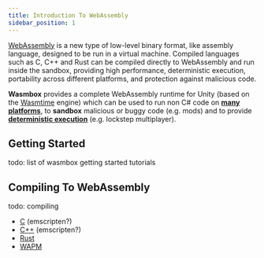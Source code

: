 ```yaml
---
title: Introduction To WebAssembly
sidebar_position: 1
---
```


[WebAssembly](https://developer.mozilla.org/en-US/docs/WebAssembly) is a new type of low-level binary format, like assembly language, designed to be run in a virtual machine. Compiled languages such as C, C++ and Rust can be compiled directly to WebAssembly and run inside the sandbox, providing high performance, deterministic execution, portability across different platforms, and protection against malicious code.

**Wasmbox** provides a complete WebAssembly runtime for Unity (based on the [Wasmtime](https://wasmtime.dev/) engine) which can be used to run non C# code on **[many platforms](./platforms.md)**, to **sandbox** malicious or buggy code (e.g. mods) and to provide **[deterministic execution](./../advanced/determinism.md)** (e.g. lockstep multiplayer).

## Getting Started

todo: list of wasmbox getting started tutorials

## Compiling To WebAssembly

todo: compiling
 - [C](https://developer.mozilla.org/en-US/docs/WebAssembly/C_to_wasm) (emscripten?)
 - [C++](https://developer.mozilla.org/en-US/docs/WebAssembly/existing_C_to_wasm) (emscripten?)
 - [Rust](https://developer.mozilla.org/en-US/docs/WebAssembly/Rust_to_wasm)
 - [WAPM](https://wapm.io/)